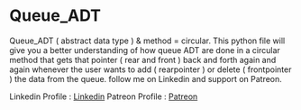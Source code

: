 # Queue_ADT
Queue_ADT ( abstract data type ) &amp; method = circular. 
This python file will give you a better understanding of how queue ADT are done
in a circular method that gets that pointer ( rear and front ) back and forth again and again
whenever the user wants to add ( rearpointer ) or delete ( frontpointer ) the data from the queue.
follow me on Linkedin and support on Patreon.

Linkedin Profile : <a href="https://linkedin.com/in/raed-ahsan">Linkedin</a>
Patreon Profile : <a href="https://www.patreon.com/raedahsan">Patreon</a>
